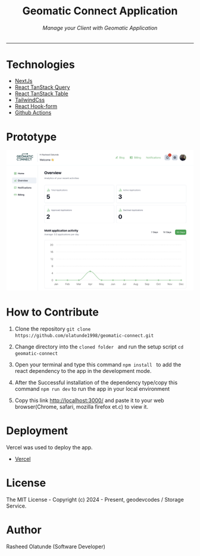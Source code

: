 <div align="center">
<h1>Geomatic Connect Application</h1>
<h6><i>Manage your Client with Geomatic Application</i></h6>
<hr />
</div>

# Technologies 

 + [NextJs](https://nextjs.org/)
 + [React TanStack Query](https://tanstack.com/query/latest)  
 + [React TanStack Table](https://tanstack.com/table/v8)
 + [TailwindCss](https://tailwindcss.com/) 
 + [React Hook-form](https://react-hook-form.com/) 
 + [Github Actions](https://docs.github.com/en/actions/)



# Prototype
![Minion](public/images/prototype.png)
 
# How to Contribute

1. Clone the repository
 `git clone https://github.com/olatunde1998/geomatic-connect.git`

2. Change directory into the `cloned folder ` and run the setup script 
 `cd  geomatic-connect`

3. Open your terminal and type this command `npm install ` to add the react dependency to the app in the development mode.

4. After the Successful installation of the  dependency type/copy this command  `npm run dev` to run the app in your local environment 

5. Copy this link  [http://localhost:3000/](http://localhost:3000/) and paste it to your web browser(Chrome, safari, mozilla firefox et.c) to view it.


# Deployment
Vercel was used to deploy the app. 
 + [Vercel](https://vercel.com/dashboard)

# License
The MIT License - Copyright (c) 2024 - Present, geodevcodes / Storage Service.

# Author
Rasheed Olatunde (Software Developer)